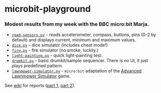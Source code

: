 # microbit-playground

### Modest results from my week with the BBC micro:bit Marja.

* [`read-sensors.py`](http://github.com/realcundo/microbit-playground/blob/master/read-sensors.py) - reads accelerometer, compass, buttons, pins (0-2 by default) and displays current, minimum and maximum values.
* [`dice.py`](http://github.com/realcundo/microbit-playground/blob/master/dice.py) - dice simulator (includes cheat mode!)
* [`fire.py`](http://github.com/realcundo/microbit-playground/blob/master/fire.py) - fire simulator (no smoke, luckily.)
* [`light-painting.py`](http://github.com/realcundo/microbit-playground/blob/master/light-painting.py) - quick light-painting test.
* [`drumkit.py`](http://github.com/realcundo/microbit-playground/blob/master/drumkit.py) - basic drumkit/sample sequencer. There is no UI, it just plays predefined pattern. 
* [`lawnmower-simulator.py`](http://github.com/realcundo/microbit-playground/blob/master/lawnmower-simulator.py) - `micro:bit` adaptation of the [Advanced Lawnmower Simulator](http://www.worldofspectrum.org/infoseekid.cgi?id=0000089) game.

See [wiki](http://github.com/realcundo/microbit-playground/wiki) for reports ([part 1](http://github.com/realcundo/microbit-playground/wiki/My-First-Three-Days-With-micro:bit), [part 2](http://github.com/realcundo/microbit-playground/wiki/My-Last-Three-Days-With-micro:bit)).
